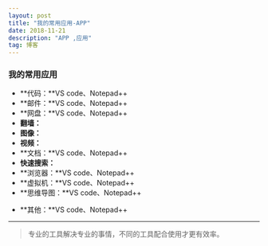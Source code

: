 ```yaml
---
layout: post
title: "我的常用应用-APP"
date: 2018-11-21 
description: "APP ,应用"
tag: 博客
---   
```




<h3>我的常用应用</h3>          

- **代码：**VS code、Notepad++
- **邮件：**VS code、Notepad++
- **网盘：**VS code、Notepad++
- **翻墙：**
- **图像：**
- **视频：**
- **文档：**VS code、Notepad++
- **快速搜索：**
- **浏览器：**VS code、Notepad++
- **虚拟机：**VS code、Notepad++
- **思维导图：**VS code、Notepad++
<p>

- **其他：**VS code、Notepad++


           
----------
>  专业的工具解决专业的事情，不同的工具配合使用才更有效率。



